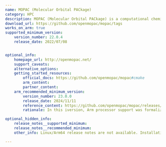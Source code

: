 ```yaml
---
name: MOPAC (Molecular Orbital PACkage)
category: HPC
description: MOPAC (Molecular Orbital PACkage) is a computational chemistry tool for semi-empirical quantum calculations, enabling efficient modeling of molecular structures, reactions, and properties for both research and industrial use.
download_url: https://github.com/openmopac/mopac/tags
works_on_arm: true
supported_minimum_version:
    version_number: 22.0.4
    release_date: 2022/07/08


optional_info:
    homepage_url: http://openmopac.net/
    support_caveats:
    alternative_options:
    getting_started_resources:
        official_docs: https://github.com/openmopac/mopac#cmake
        arm_content:
        partner_content:
    arm_recommended_minimum_version:
        version_number: 23.0.0
        release_date: 2024/11/11
        reference_content: https://github.com/openmopac/mopac/releases/tag/v23.0.0
        rationale: In this iversion, Arm processor support was formalized by adopting OpenBLAS or vendor-provided BLAS libraries for Arm builds, delivering improved numerical performance compared to the x86-optimized Intel MKL previously used.

optional_hidden_info:
    release_notes__supported_minimum: 
    release_notes__recommended_minimum:
    other_info: Linux/Arm64 release notes are not available. Installation and testing are done using tar archive [22.0.4](https://github.com/openmopac/mopac/releases/tag/v22.0.4). 

---
```

